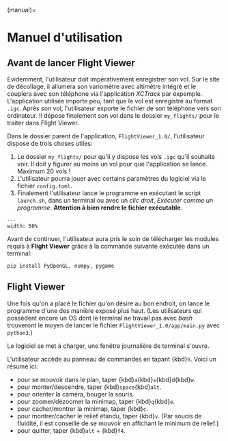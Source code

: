 (manual)=

# Manuel d'utilisation
## Avant de lancer Flight Viewer
Evidemment, l'utilisateur doit impérativement enregistrer son vol. Sur le site de décollage, il allumera son variomètre avec altimètre intégré et le couplera avec son téléphone via l'application _XCTrack_ par expemple. L'application utilisée importe peu, tant que le vol est enregistré au format `.igc`. Après son vol, l'utilisateur exporte le fichier de son téléphone vers son ordinateur. Il dépose finalement son vol dans le dossier `my_flights/` pour le traiter dans Flight Viewer.

Dans le dossier parent de l'application, `FlightViewer_1.0/`, l'utilisateur dispose de trois choses utiles: 
  1. Le dossier `my_flights/` pour qu'il y dispose les vols `.igc` qu'il souhaite voir. Il doit y figurer au moins un vol pour que l'application se lance. Maximum 20 vols !
  2. L'utilisateur pourra jouer avec certains paramètres du logiciel via le fichier `config.toml`.
  3. Finalement l'utilisateur lance le programme en exécutant le script `launch.sh`, dans un terminal ou avec un _clic droit_, _Exécuter comme un programme_. **Attention à bien rendre le fichier exécutable**.

```{figure} figure/Capture1.png
---
width: 50%
```
Avant de continuer, l'utilisateur aura pris le soin de télécharger les modules requis à **Flight Viewer** grâce à la commande suivante exécutée dans un terminal: 
```{code} bash
pip install PyOpenGL, numpy, pygame
```

## Flight Viewer
Une fois qu'on a placé le fichier qu'on désire au bon endroit, on lance le programme d'une des manière exposé plus haut. (Les utilisateurs qui possèdent encore un OS dont le terminal ne travail pas avec _bash_ trouveront le moyen de lancer le fichier `FlightViewer_1.0/app/main.py` avec `python3`.)

Le logiciel se met à charger, une fenêtre journalière de terminal s'ouvre.

L'utilisateur accède au panneau de commandes en tapant {kbd}`h`. Voici un résumé ici:
  * pour se mouvoir dans le plan, taper {kbd}`a`{kbd}`s`{kbd}`d`{kbd}`w`.
  * pour monter/descendre, taper {kbd}`space`{kbd}`alt`.
  * pour orienter la caméra, bouger la souris.
  * pour zoomer/dézoomer la minimap, taper {kbd}`q`{kbd}`e`.
  * pour cacher/montrer la minimap, taper {kbd}`c`.
  * pour montrer/cacher le relief étandu, taper {kbd}`v`. (Par soucis de fluidité, il est conseillé de se mouvoir en affichant le minimum de relief.)
  * pour quitter, taper {kbd}`alt` + {kbd}`f4`.
